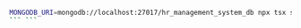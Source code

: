 ``````bash
MONGODB_URI=mongodb://localhost:27017/hr_management_system_db npx tsx scripts/seed.ts
``` ```
